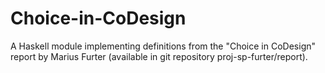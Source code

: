 # Choice-in-CoDesign
A Haskell module implementing definitions from the "Choice in CoDesign" report by Marius Furter (available in git repository proj-sp-furter/report).
